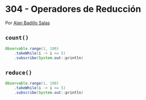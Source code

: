 # 304 - Operadores de Reducción

Por [Alan Badillo Salas](https://www.nomadacode.com)

## `count()`

```java
Observable.range(1, 100)
    .takeWhile(i -> i <= 5)
    .subscribe(System.out::println)
```

## `reduce()`

```java
Observable.range(1, 100)
    .takeWhile(i -> i <= 5)
    .subscribe(System.out::println)
```
